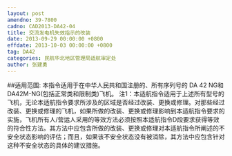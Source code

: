 ```yaml
---
layout: post
amendno: 39-7800
cadno: CAD2013-DA42-04
title: 交流发电机失效指示的改装
date: 2013-09-29 00:00:00 +0800
effdate: 2013-10-03 00:00:00 +0800
tag: DA42
categories: 民航华北地区管理局适航审定处
author: 张建勇
---
```


##适用范围:
本指令适用于在中华人民共和国注册的、所有序列号的 DA 42 NG和DA42M-NG(包括正常类和限制类)飞机。
注1：本适航指令适用于上述所有型号的飞机，无论本适航指令要求所涉及的区域是否经过改装、更换或修理。对那些经过改装、更换或修理的飞机，如果所做的改装、更换或修理影响到本适航指令要求的实施，飞机所有人/营运人采用的等效方法必须按照本适航指令D段要求获得等效的符合性方法。其方法中应包含所做的改装、更换或修理对本适航指令所阐述的不安全状态影响的评估；而且，如果该不安全状态没有被消除，其方法中应包含针对这种不安全状态的具体的建议措施。

